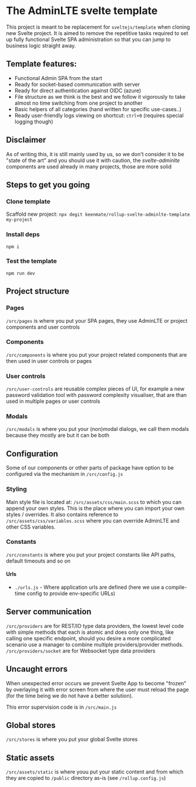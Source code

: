 # The AdminLTE svelte template
This project is meant to be replacement for `sveltejs/template` when cloning new Svelte project.
It is aimed to remove the repetitive tasks required to set up fully functional Svelte SPA administration so that you can jump to business logic straight away.

## Template features:
- Functional Admin SPA from the start
- Ready for socket-based communication with server
- Ready for direct authentication against OIDC (azure)
- File structure as we think is the best and we follow it vigorously to take almost no time switching from one project to another
- Basic helpers of all categories (hand written for specific use-cases..)
- Ready user-friendly logs viewing on shortcut: `ctrl+0` (requires special logging though)

## Disclaimer
As of writing this, it is still mainly used by us, so we don't consider it to be "state of the art" and you should use it with caution, the _svelte-adminlte_ components are used already in many projects, those are more solid 

## Steps to get you going

### Clone template
Scaffold new project: `npx degit keenmate/rollup-svelte-adminlte-template my-project`

### Install deps
`npm i`

### Test the template
`npm run dev`

## Project structure

### Pages
`/src/pages` is where you put your SPA pages, they use AdminLTE or project components and user controls

### Components 
`/src/components` is where you put your project related components that are then used in user controls or pages

### User controls
`/src/user-controls` are reusable complex pieces of UI, for example a new password validation tool with password complexity visualiser, that are than used in multiple pages or user controls

### Modals
`/src/modals` is where you put your (non)modal dialogs, we call them modals because they mostly are but it can be both

## Configuration
Some of our components or other parts of package have option to be configured via the mechanism in `/src/config.js`

### Styling
Main style file is located at: `/src/assets/css/main.scss` to which you can append your own styles. This is the place where you can import your own styles / overrides.
It also contains reference to `/src/assets/css/variables.scss` where you can override AdminLTE and other CSS variables.

### Constants
`/src/constants` is where you put your project constants like API paths, default timeouts and so on

#### Urls
- `./urls.js` - Where application urls are defined (here we use a compile-time config to provide env-specific URLs)

## Server communication
`/src/providers` are for REST/IO type data providers, the lowest level code with simple methods that each is atomic and does only one thing, like calling one specific endpoint, should you desire a more complicated scenario use a manager to combine multiple providers/provider methods.
`/src/providers/socket` are for Websocket type data providers

## Uncaught errors
When unexpected error occurs we prevent Svelte App to become "frozen" by overlaying it with error screen from where the user must reload the page (for the time being we do not have a better solution).
  
This error supervision code is in `/src/main.js`

## Global stores
`/src/stores` is where you put your global Svelte stores

## Static assets
`/src/assets/static` is where youu put your static content and from which they are copied to `/public` directory as-is (see `/rollup.config.js`)
